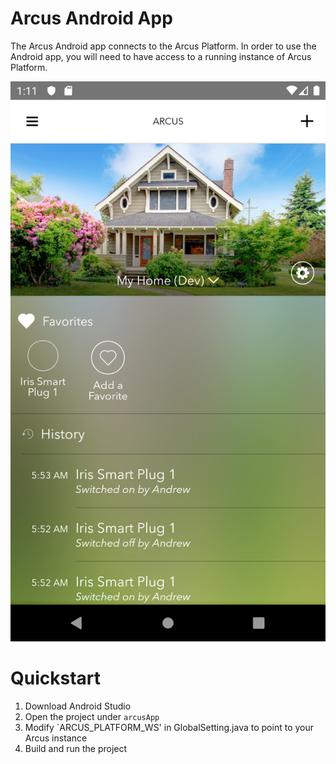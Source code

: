 # Arcus Android App

The Arcus Android app connects to the Arcus Platform. In order to use the Android app, you will need to have access to a running instance of Arcus Platform.

![Arcus iOS app on Nexus 5X](docs/app.png)

# Quickstart

1. Download Android Studio
2. Open the project under `arcusApp`
3. Modify `ARCUS_PLATFORM_WS' in GlobalSetting.java to point to your Arcus instance
4. Build and run the project
